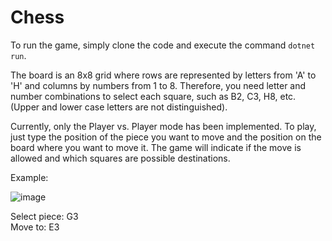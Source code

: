 # Chess
 
To run the game, simply clone the code and execute the command `dotnet run`.

The board is an 8x8 grid where rows are represented by letters from 'A' to 'H' and columns by numbers from 1 to 8. Therefore, you need letter and number combinations to select each square, such as B2, C3, H8, etc. (Upper and lower case letters are not distinguished).

Currently, only the Player vs. Player mode has been implemented. To play, just type the position of the piece you want to move and the position on the board where you want to move it. The game will indicate if the move is allowed and which squares are possible destinations.

Example:

![image](https://github.com/Guilherme1258/Chess/assets/84737884/c761d4a6-fa00-48b3-bcf7-9c6bed574705)

Select piece: G3 <br>
Move to: E3
